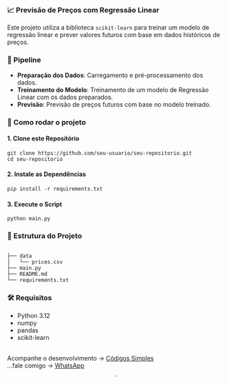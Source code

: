 <h3>📈 Previsão de Preços com Regressão Linear</h3>
<p>Este projeto utiliza a biblioteca
<code>scikit-learn</code> para treinar um modelo de regressão linear e prever valores futuros com base em dados históricos de preços.</p>

<h3>📝 Pipeline</h3>
<ul>
    <li><strong>Preparação dos Dados</strong>: Carregamento e pré-processamento dos dados.</li>
    <li><strong>Treinamento do Modelo</strong>: Treinamento de um modelo de Regressão Linear com os dados preparados.</li>
    <li><strong>Previsão</strong>: Previsão de preços futuros com base no modelo treinado.</li>
</ul>

<h3>🚀 Como rodar o projeto</h3>
<h4>1. Clone este Repositório</h4>
<pre><code>git clone https://github.com/seu-usuario/seu-repositorio.git
cd seu-repositorio</code></pre>
<h4>2. Instale as Dependências</h4>
<pre><code>pip install -r requirements.txt</code></pre>

<h4>3. Execute o Script</h4>
<pre><code>python main.py</code></pre>

<h3>📂 Estrutura do Projeto</h3>
<pre><code>
├── data
│   └── prices.csv
├── main.py
├── README.md
└── requirements.txt
</code></pre>

<h3>🛠️ Requisitos</h3>
<ul>
    <li>Python 3.12</li>
    <li>numpy</li>
    <li>pandas</li>
    <li>scikit-learn</li>
</ul>

<p><br>Acompanhe o desenvolvimento → 
<a href='https://www.youtube.com/channel/UC8fRZfYGd21_D8DwuEcFuHw'>Códigos Simples</a>
</br>...fale comigo → <a href="https://api.whatsapp.com/send?phone=5511979714423">WhatsApp</a></p>

<div align="center">
    <a href="../README.md">
        <img src="https://i.imgur.com/kfHCxif.png" title="source: imgur.com" width="3%"/>
    </a>
</div>